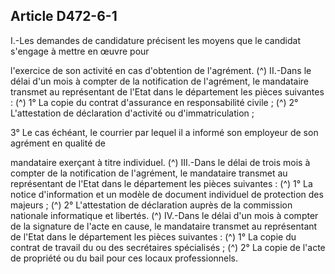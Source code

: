 ## Article D472-6-1

I.-Les demandes de candidature précisent les moyens que le candidat s'engage à mettre en œuvre pour

l'exercice de son activité en cas d'obtention de l'agrément. (^)
II.-Dans le délai d'un mois à compter de la notification de l'agrément, le mandataire transmet au représentant
de l'Etat dans le département les pièces suivantes : (^)
1° La copie du contrat d'assurance en responsabilité civile ; (^)
2° L'attestation de déclaration d'activité ou d'immatriculation ;


3° Le cas échéant, le courrier par lequel il a informé son employeur de son agrément en qualité de

mandataire exerçant à titre individuel. (^)
III.-Dans le délai de trois mois à compter de la notification de l'agrément, le mandataire transmet au
représentant de l'Etat dans le département les pièces suivantes : (^)
1° La notice d'information et un modèle de document individuel de protection des majeurs ; (^)
2° L'attestation de déclaration auprès de la commission nationale informatique et libertés. (^)
IV.-Dans le délai d'un mois à compter de la signature de l'acte en cause, le mandataire transmet au
représentant de l'Etat dans le département les pièces suivantes : (^)
1° La copie du contrat de travail du ou des secrétaires spécialisés ; (^)
2° La copie de l'acte de propriété ou du bail pour ces locaux professionnels.

